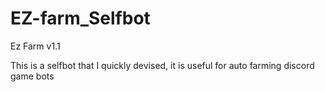 # EZ-farm_Selfbot

Ez Farm v1.1

This is a selfbot that I quickly devised, it is useful for auto farming discord game bots



